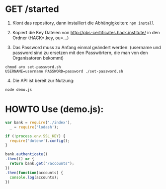 # GET /started


1) Klont das repository, dann installiert die Abhängigkeiten: ```npm install```

2) Kopiert die Key Dateien von http://pbs-certificates.hack.institute/ in den Ordner (HACK*.key, ou=...)

3) Das Password muss zu Anfang einmal geändert werden: (username und password sind zu ersetzen mit den Passwörtern, die man von den Organisatoren bekommt)
```
chmod a+x set-password.sh
USERNAME=username PASSWORD=password ./set-password.sh 
```

4) Die API ist bereit zur Nutzung:
```
node demo.js
```

# HOWTO Use (demo.js):

```js
var bank = require('./index'),
  _ = require('lodash');

if (!process.env.SSL_KEY) {
  require('dotenv').config();
}

bank.authenticate()
.then(() => {
  return bank.get("/accounts");
})
.then(function(accounts) {
  console.log(accounts);
})
```
